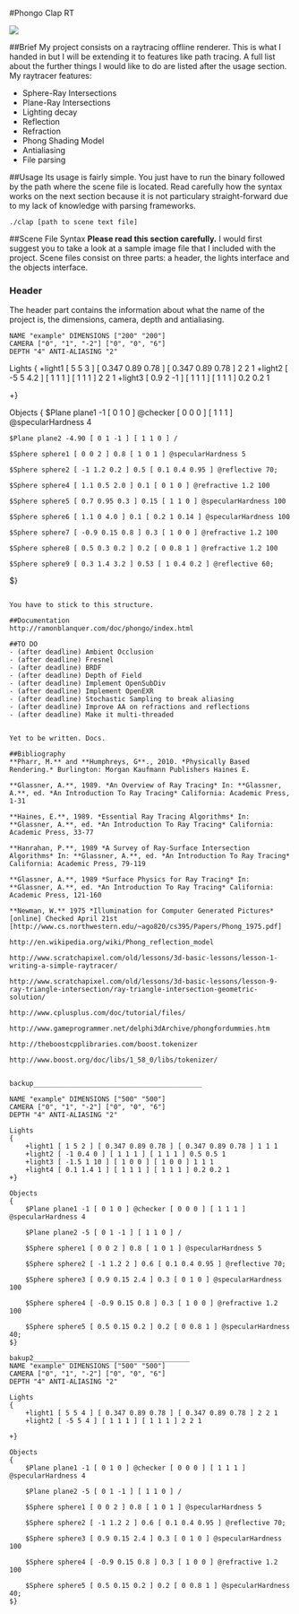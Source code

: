 #Phongo Clap RT

![](https://github.com/docwhite/docwhite-CA1/raw/master/FinalSubmission/sample_images/colorful.png)

##Brief
My project consists on a raytracing offline renderer. This is what I handed in but I will be extending it to features
like path tracing. A full list about the further things I would like to do are listed after the usage section. My
raytracer features:

* Sphere-Ray Intersections
* Plane-Ray Intersections
* Lighting decay
* Reflection
* Refraction
* Phong Shading Model
* Antialiasing
* File parsing

##Usage
Its usage is fairly simple. You just have to run the binary followed by the path where the scene file is located. Read
carefully how the syntax works on the next section because it is not particulary straight-forward due to my lack of
knowledge with parsing frameworks.
```
./clap [path to scene text file]
```

##Scene File Syntax
**Please read this section carefully.** I would first suggest you to take a look at a sample image file that I included
with the project. Scene files consist on three parts: a header, the lights interface and the objects interface.

### Header
The header part contains the information about what the name of the project is, the dimensions, camera, depth and
antialiasing.
```
NAME "example" DIMENSIONS ["200" "200"]
CAMERA ["0", "1", "-2"] ["0", "0", "6"]
DEPTH "4" ANTI-ALIASING "2"
```


Lights
{
    +light1 [ 5 5 3 ] [ 0.347 0.89 0.78 ] [ 0.347 0.89 0.78 ] 2 2 1
    +light2 [ -5 5 4.2 ] [ 1 1 1 ] [ 1 1 1 ] 2 2 1
    +light3 [ 0.9 2 -1 ] [ 1 1 1 ] [ 1 1 1 ] 0.2 0.2 1


+}

Objects
{
    $Plane plane1 -1 [ 0 1 0 ] @checker [ 0 0 0 ] [ 1 1 1 ] @specularHardness 4

    $Plane plane2 -4.90 [ 0 1 -1 ] [ 1 1 0 ] /

    $Sphere sphere1 [ 0 0 2 ] 0.8 [ 1 0 1 ] @specularHardness 5

    $Sphere sphere2 [ -1 1.2 0.2 ] 0.5 [ 0.1 0.4 0.95 ] @reflective 70;

    $Sphere sphere4 [ 1.1 0.5 2.0 ] 0.1 [ 0 1 0 ] @refractive 1.2 100

    $Sphere sphere5 [ 0.7 0.95 0.3 ] 0.15 [ 1 1 0 ] @specularHardness 100

    $Sphere sphere6 [ 1.1 0 4.0 ] 0.1 [ 0.2 1 0.14 ] @specularHardness 100

    $Sphere sphere7 [ -0.9 0.15 0.8 ] 0.3 [ 1 0 0 ] @refractive 1.2 100

    $Sphere sphere8 [ 0.5 0.3 0.2 ] 0.2 [ 0 0.8 1 ] @refractive 1.2 100

    $Sphere sphere9 [ 0.3 1.4 3.2 ] 0.53 [ 1 0.4 0.2 ] @reflective 60;
$}

```

You have to stick to this structure.

##Documentation
http://ramonblanquer.com/doc/phongo/index.html

##TO DO
- (after deadline) Ambient Occlusion
- (after deadline) Fresnel
- (after deadline) BRDF
- (after deadline) Depth of Field
- (after deadline) Implement OpenSubDiv
- (after deadline) Implement OpenEXR
- (after deadline) Stochastic Sampling to break aliasing
- (after deadline) Improve AA on refractions and reflections
- (after deadline) Make it multi-threaded


Yet to be written. Docs.

##Bibliography
**Pharr, M.** and **Humphreys, G**., 2010. *Physically Based Rendering.* Burlington: Morgan Kaufmann Publishers Haines E.

**Glassner, A.**, 1989. *An Overview of Ray Tracing* In: **Glassner, A.**, ed. *An Introduction To Ray Tracing* California: Academic Press, 1-31

**Haines, E.**, 1989. *Essential Ray Tracing Algorithms* In: **Glassner, A.**, ed. *An Introduction To Ray Tracing* California: Academic Press, 33-77

**Hanrahan, P.**, 1989 *A Survey of Ray-Surface Intersection Algorithms* In: **Glassner, A.**, ed. *An Introduction To Ray Tracing* California: Academic Press, 79-119

**Glassner, A.**, 1989 *Surface Physics for Ray Tracing* In: **Glassner, A.**, ed. *An Introduction To Ray Tracing* California: Academic Press, 121-160

**Newman, W.** 1975 *Illumination for Computer Generated Pictures* [online] Checked April 21st [http://www.cs.northwestern.edu/~ago820/cs395/Papers/Phong_1975.pdf]

http://en.wikipedia.org/wiki/Phong_reflection_model

http://www.scratchapixel.com/old/lessons/3d-basic-lessons/lesson-1-writing-a-simple-raytracer/

http://www.scratchapixel.com/old/lessons/3d-basic-lessons/lesson-9-ray-triangle-intersection/ray-triangle-intersection-geometric-solution/

http://www.cplusplus.com/doc/tutorial/files/

http://www.gameprogrammer.net/delphi3dArchive/phongfordummies.htm

http://theboostcpplibraries.com/boost.tokenizer

http://www.boost.org/doc/libs/1_58_0/libs/tokenizer/


backup__________________________________________

NAME "example" DIMENSIONS ["500" "500"]
CAMERA ["0", "1", "-2"] ["0", "0", "6"]
DEPTH "4" ANTI-ALIASING "2"

Lights
{
    +light1 [ 1 5 2 ] [ 0.347 0.89 0.78 ] [ 0.347 0.89 0.78 ] 1 1 1
    +light2 [ -1 0.4 0 ] [ 1 1 1 ] [ 1 1 1 ] 0.5 0.5 1
    +light3 [ -1.5 1 10 ] [ 1 0 0 ] [ 1 0 0 ] 1 1 1
    +light4 [ 0.1 1.4 1 ] [ 1 1 1 ] [ 1 1 1 ] 0.2 0.2 1
+}

Objects
{
    $Plane plane1 -1 [ 0 1 0 ] @checker [ 0 0 0 ] [ 1 1 1 ] @specularHardness 4

    $Plane plane2 -5 [ 0 1 -1 ] [ 1 1 0 ] /

    $Sphere sphere1 [ 0 0 2 ] 0.8 [ 1 0 1 ] @specularHardness 5

    $Sphere sphere2 [ -1 1.2 2 ] 0.6 [ 0.1 0.4 0.95 ] @reflective 70;

    $Sphere sphere3 [ 0.9 0.15 2.4 ] 0.3 [ 0 1 0 ] @specularHardness 100

    $Sphere sphere4 [ -0.9 0.15 0.8 ] 0.3 [ 1 0 0 ] @refractive 1.2 100

    $Sphere sphere5 [ 0.5 0.15 0.2 ] 0.2 [ 0 0.8 1 ] @specularHardness 40;
$}

bakup2_______________________________________
NAME "example" DIMENSIONS ["500" "500"]
CAMERA ["0", "1", "-2"] ["0", "0", "6"]
DEPTH "4" ANTI-ALIASING "2"

Lights
{
    +light1 [ 5 5 4 ] [ 0.347 0.89 0.78 ] [ 0.347 0.89 0.78 ] 2 2 1
    +light2 [ -5 5 4 ] [ 1 1 1 ] [ 1 1 1 ] 2 2 1

+}

Objects
{
    $Plane plane1 -1 [ 0 1 0 ] @checker [ 0 0 0 ] [ 1 1 1 ] @specularHardness 4

    $Plane plane2 -5 [ 0 1 -1 ] [ 1 1 0 ] /

    $Sphere sphere1 [ 0 0 2 ] 0.8 [ 1 0 1 ] @specularHardness 5

    $Sphere sphere2 [ -1 1.2 2 ] 0.6 [ 0.1 0.4 0.95 ] @reflective 70;

    $Sphere sphere3 [ 0.9 0.15 2.4 ] 0.3 [ 0 1 0 ] @specularHardness 100

    $Sphere sphere4 [ -0.9 0.15 0.8 ] 0.3 [ 1 0 0 ] @refractive 1.2 100

    $Sphere sphere5 [ 0.5 0.15 0.2 ] 0.2 [ 0 0.8 1 ] @specularHardness 40;
$}

